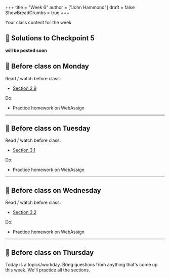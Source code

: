 +++
title = "Week 6"
author = ["John Hammond"]
draft = false
ShowBreadCrumbs = true
+++

Your class content for the week
<!--more-->

## 📖 Solutions to Checkpoint 5

**will be posted soon**

## 📅 Before class on Monday

Read / watch before class:
- [Section 2.9](/calc/chapter2/section9)

Do: 
- Practice homework on WebAssign

---

## 📅 Before class on Tuesday

Read / watch before class:
- [Section 3.1](/calc/chapter3/section1)

Do: 
- Practice homework on WebAssign

---

## 📅 Before class on Wednesday

Read / watch before class:
- [Section 3.2](/calc/chapter3/section2)

Do: 
- Practice homework on WebAssign

---
## 📅 Before class on Thursday

Today is a topics/workday. Bring questions from anything that's come up this week. We'll practice all the sections.
<!-- 




## 📅 Before class on Wednesday

We'll spend more time on 3.3 today.

Do: 
- Practice homework on WebAssign

---

## 📅 Before class on Thursday

Today is a topics/workday. Bring questions from anything that's come up this week. We'll practice all the sections.
-->

